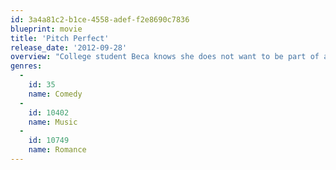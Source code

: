 ```yaml
---
id: 3a4a81c2-b1ce-4558-adef-f2e8690c7836
blueprint: movie
title: 'Pitch Perfect'
release_date: '2012-09-28'
overview: "College student Beca knows she does not want to be part of a clique, but that's exactly where she finds herself after arriving at her new school. Thrust in among mean gals, nice gals and just plain weird gals, Beca finds that the only thing they have in common is how well they sing together. She takes the women of the group out of their comfort zone of traditional arrangements and into a world of amazing harmonic combinations in a fight to the top of college music competitions."
genres:
  -
    id: 35
    name: Comedy
  -
    id: 10402
    name: Music
  -
    id: 10749
    name: Romance
---
```

